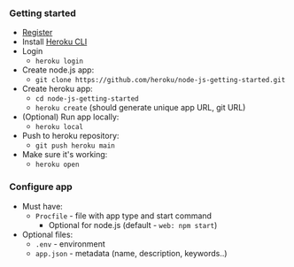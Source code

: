 ### Getting started
* [Register](https://dashboard.heroku.com/apps)
* Install [Heroku CLI](https://cli-assets.heroku.com/heroku-x64.exe)
* Login
    * `heroku login`
* Create node.js app:
    * `git clone https://github.com/heroku/node-js-getting-started.git`
* Create heroku app:
    * `cd node-js-getting-started`
    * `heroku create` (should generate unique app URL, git URL)
* (Optional) Run app locally:
    * `heroku local`
* Push to heroku repository:
    * `git push heroku main`
* Make sure it's working:
    * `heroku open`

### Configure app
* Must have:
    * `Procfile` - file with app type and start command
        * Optional for node.js (default - `web: npm start`)
* Optional files:
    * `.env` - environment
    * `app.json` - metadata (name, description, keywords..)
